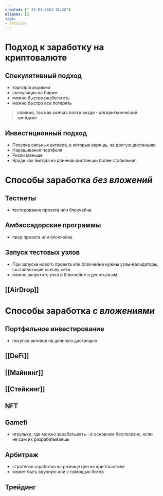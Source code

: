 ```yaml
---
created: [" 23-04-2023 18:32"]
aliases: []
tags:
- article/
---
```


# Подход к заработку на криптовалюте

## Спекулятивный подход

- торговля акциями
- спекуляции на бирже
- можно быстро разбогатеть
- можно быстро все потерять

> **сложно, так как сейчас почти везде - алгоритмический трейдинг**

## Инвестиционный подход

- Покупка сильных активов, в которые веришь, на долгую дистанцию
- Наращивание портфеля
- Риски меньше
- Вроде как выгода на длинной дистанции более стабильная

# Способы заработка *без вложений*

## Тестнеты

- тестирование проекта или блокчейна

## Амбассадорские программы

- пиар проекта или блокчейна

## Запуск тестовых узлов

- При запуске нового проекта или блокчейна нужны узлы-валидаторы, составляющие основу сети
- можно запустить узел в блокчейне и делиться им

## [[AirDrop]]

# Способы заработка *с вложениями*


## Портфельное инвестирование
- покупка активов на длинную дистанцию

## [[DeFi]]

## [[Майнинг]]

## [[Стейкинг]]

## NFT

## Gamefi

- игрульки, где можно зарабатывать - в основном бесполезно, если не сам их разрабатываешь

## Арбитраж

- стратегия заработка на разнице цен на криптоактиве
- может быть вручную или с помощью ботов

## Трейдинг